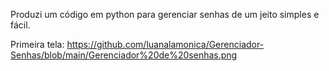 Produzi um código em python para gerenciar senhas de um jeito simples e fácil.

Primeira tela:
https://github.com/luanalamonica/Gerenciador-Senhas/blob/main/Gerenciador%20de%20senhas.png
